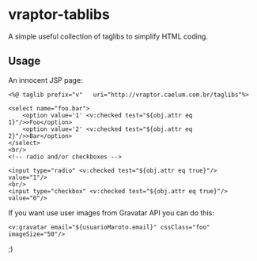 vraptor-tablibs
===============

A simple useful collection of taglibs to simplify HTML coding.

Usage
-----

An innocent JSP page:

```
<%@ taglib prefix="v"	uri="http://vraptor.caelum.com.br/taglibs"%>

<select name="foo.bar">
	<option value='1' <v:checked test="${obj.attr eq 1}"/>>Foo</option>
	<option value='2' <v:checked test="${obj.attr eq 2}"/>>Bar</option>
</select>
<br/>
<!-- radio and/or checkboxes -->

<input type="radio" <v:checked test="${obj.attr eq true}"/> value="1"/>
<br/>
<input type="checkbox" <v:checked test="${obj.attr eq true}"/> value="0"/>
```

If you want use user images from Gravatar API you can do this:

```
<v:gravatar email="${usuarioMaroto.email}" cssClass="foo" imageSize="50"/>
```

;)
